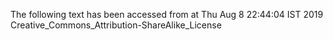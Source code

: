 The following text has been accessed from at Thu Aug 8 22:44:04 IST 2019
Creative_Commons_Attribution-ShareAlike_License

